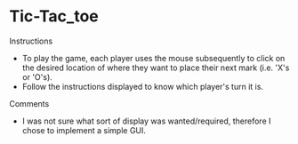 # Tic-Tac_toe

Instructions
 - To play the game, each player uses the mouse subsequently to click on the desired location of where they want to place their next mark (i.e. 'X's or 'O's).
 - Follow the instructions displayed to know which player's turn it is.

Comments
 - I was not sure what sort of display was wanted/required, therefore I chose to implement a simple GUI.